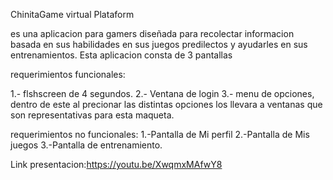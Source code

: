 ChinitaGame virtual Plataform

es una aplicacion para gamers diseñada para recolectar informacion basada en sus habilidades en sus juegos predilectos y ayudarles en sus entrenamientos.
Esta aplicacion consta de 3 pantallas

requerimientos funcionales:

1.- flshscreen de 4 segundos.
2.- Ventana de login
3.- menu de opciones, dentro de este al precionar las distintas opciones los llevara a ventanas que son representativas para esta maqueta.

requerimientos no funcionales:
1.-Pantalla de Mi perfil
2.-Pantalla de Mis juegos
3.-Pantalla de entrenamiento.




Link presentacion:https://youtu.be/XwqmxMAfwY8
